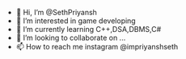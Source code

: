 - 👋 Hi, I’m @SethPriyansh
- 👀 I’m interested in game developing 
- 🌱 I’m currently learning C++,DSA,DBMS,C#
- 💞️ I’m looking to collaborate on ...
- 📫 How to reach me instagram @impriyanshseth

<!---
SethPriyansh/SethPriyansh is a ✨ special ✨ repository because its `README.md` (this file) appears on your GitHub profile.
You can click the Preview link to take a look at your changes.
--->
